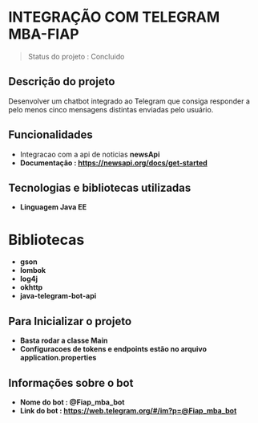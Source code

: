 # INTEGRAÇÃO COM TELEGRAM MBA-FIAP

> Status do projeto : Concluido

## Descrição do projeto 

Desenvolver um chatbot integrado ao Telegram que consiga responder a pelo menos cinco mensagens distintas enviadas pelo usuário.

## Funcionalidades

- Integracao com a api de noticias <b>newsApi</br>
- Documentação : https://newsapi.org/docs/get-started

## Tecnologias e bibliotecas utilizadas

 - Linguagem Java EE
 
# Bibliotecas
 - gson
 - lombok
 - log4j
 - okhttp
 - java-telegram-bot-api
  
## Para Inicializar o projeto

- Basta rodar a classe Main
- Configuracoes de tokens e endpoints estão no arquivo application.properties

## Informações sobre o bot

- Nome do bot : @Fiap_mba_bot
- Link do bot : https://web.telegram.org/#/im?p=@Fiap_mba_bot


